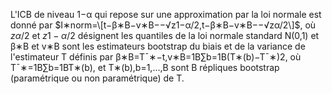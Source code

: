 L'ICB de niveau 1−α qui repose sur une approximation par la loi normale est donné par $I∗norm=\[t−β∗B−v∗B−−√z1−α/2,t−β∗B−v∗B−−√zα/2\]$, où $zα/2$ et $z1−α/2$ désignent les quantiles de la loi normale standard N(0,1) et β∗B et v∗B sont les estimateurs bootstrap du biais et de la variance de l'estimateur T définis par β∗B=T¯∗−t,v∗B=1B∑b=1B(T∗(b)−T¯∗)2, où T¯∗=1B∑b=1BT∗(b), et T∗(b),b=1,…,B sont B répliques bootstrap (paramétrique ou non paramétrique) de T.
